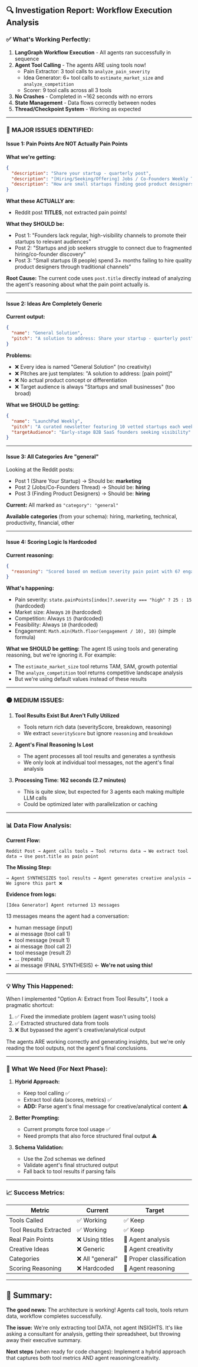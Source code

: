 ## 🔍 **Investigation Report: Workflow Execution Analysis**

### ✅ **What's Working Perfectly:**

1. **LangGraph Workflow Execution** - All agents ran successfully in sequence
2. **Agent Tool Calling** - The agents ARE using tools now!
   - Pain Extractor: 3 tool calls to `analyze_pain_severity`
   - Idea Generator: 6+ tool calls to `estimate_market_size` and `analyze_competition`
   - Scorer: 9 tool calls across all 3 tools
3. **No Crashes** - Completed in ~162 seconds with no errors
4. **State Management** - Data flows correctly between nodes
5. **Thread/Checkpoint System** - Working as expected

---

### 🔴 **MAJOR ISSUES IDENTIFIED:**

#### **Issue 1: Pain Points Are NOT Actually Pain Points**

**What we're getting:**

```json
{
  "description": "Share your startup - quarterly post",
  "description": "[Hiring/Seeking/Offering] Jobs / Co-Founders Weekly Thread",
  "description": "How are small startups finding good product designers?"
}
```

**What these ACTUALLY are:**

- Reddit post **TITLES**, not extracted pain points!

**What they SHOULD be:**

- Post 1: "Founders lack regular, high-visibility channels to promote their startups to relevant audiences"
- Post 2: "Startups and job seekers struggle to connect due to fragmented hiring/co-founder discovery"
- Post 3: "Small startups (8 people) spend 3+ months failing to hire quality product designers through traditional channels"

**Root Cause:** The current code uses `post.title` directly instead of analyzing the agent's reasoning about what the pain point actually is.

---

#### **Issue 2: Ideas Are Completely Generic**

**Current output:**

```json
{
  "name": "General Solution",
  "pitch": "A solution to address: Share your startup - quarterly post"
}
```

**Problems:**

- ❌ Every idea is named "General Solution" (no creativity)
- ❌ Pitches are just templates: "A solution to address: [pain point]"
- ❌ No actual product concept or differentiation
- ❌ Target audience is always "Startups and small businesses" (too broad)

**What we SHOULD be getting:**

```json
{
  "name": "LaunchPad Weekly",
  "pitch": "A curated newsletter featuring 10 vetted startups each week, distributed to 50K+ investors and early adopters",
  "targetAudience": "Early-stage B2B SaaS founders seeking visibility"
}
```

---

#### **Issue 3: All Categories Are "general"**

Looking at the Reddit posts:

- Post 1 (Share Your Startup) → Should be: **marketing**
- Post 2 (Jobs/Co-Founders Thread) → Should be: **hiring**
- Post 3 (Finding Product Designers) → Should be: **hiring**

**Current:** All marked as `"category": "general"`

**Available categories** (from your schema): hiring, marketing, technical, productivity, financial, other

---

#### **Issue 4: Scoring Logic Is Hardcoded**

**Current reasoning:**

```json
{
  "reasoning": "Scored based on medium severity pain point with 67 engagement"
}
```

**What's happening:**

- Pain severity: `state.painPoints[index]?.severity === "high" ? 25 : 15` (hardcoded)
- Market size: Always `20` (hardcoded)
- Competition: Always `15` (hardcoded)
- Feasibility: Always `10` (hardcoded)
- Engagement: `Math.min(Math.floor(engagement / 10), 10)` (simple formula)

**What we SHOULD be getting:**
The agent IS using tools and generating reasoning, but we're ignoring it. For example:

- The `estimate_market_size` tool returns TAM, SAM, growth potential
- The `analyze_competition` tool returns competitive landscape analysis
- But we're using default values instead of these results

---

### 🟡 **MEDIUM ISSUES:**

1. **Tool Results Exist But Aren't Fully Utilized**
   - Tools return rich data (severityScore, breakdown, reasoning)
   - We extract `severityScore` but ignore `reasoning` and `breakdown`
2. **Agent's Final Reasoning Is Lost**
   - The agent processes all tool results and generates a synthesis
   - We only look at individual tool messages, not the agent's final analysis

3. **Processing Time: 162 seconds (2.7 minutes)**
   - This is quite slow, but expected for 3 agents each making multiple LLM calls
   - Could be optimized later with parallelization or caching

---

### 📊 **Data Flow Analysis:**

**Current Flow:**

```
Reddit Post → Agent calls tools → Tool returns data → We extract tool data → Use post.title as pain point
```

**The Missing Step:**

```
→ Agent SYNTHESIZES tool results → Agent generates creative analysis → We ignore this part ❌
```

**Evidence from logs:**

```
[Idea Generator] Agent returned 13 messages
```

13 messages means the agent had a conversation:

- human message (input)
- ai message (tool call 1)
- tool message (result 1)
- ai message (tool call 2)
- tool message (result 2)
- ... (repeats)
- ai message (FINAL SYNTHESIS) ← **We're not using this!**

---

### 💡 **Why This Happened:**

When I implemented "Option A: Extract from Tool Results", I took a pragmatic shortcut:

1. ✅ Fixed the immediate problem (agent wasn't using tools)
2. ✅ Extracted structured data from tools
3. ❌ But bypassed the agent's creative/analytical output

The agents ARE working correctly and generating insights, but we're only reading the tool outputs, not the agent's final conclusions.

---

### 🎯 **What We Need (For Next Phase):**

1. **Hybrid Approach:**
   - Keep tool calling ✅
   - Extract tool data (scores, metrics) ✅
   - **ADD:** Parse agent's final message for creative/analytical content ⚠️

2. **Better Prompting:**
   - Current prompts force tool usage ✅
   - Need prompts that also force structured final output ⚠️

3. **Schema Validation:**
   - Use the Zod schemas we defined
   - Validate agent's final structured output
   - Fall back to tool results if parsing fails

---

### 📈 **Success Metrics:**

| Metric                 | Current          | Target                   |
| ---------------------- | ---------------- | ------------------------ |
| Tools Called           | ✅ Working       | ✅ Keep                  |
| Tool Results Extracted | ✅ Working       | ✅ Keep                  |
| Real Pain Points       | ❌ Using titles  | 🎯 Agent analysis        |
| Creative Ideas         | ❌ Generic       | 🎯 Agent creativity      |
| Categories             | ❌ All "general" | 🎯 Proper classification |
| Scoring Reasoning      | ❌ Hardcoded     | 🎯 Agent reasoning       |

---

## 🏁 **Summary:**

**The good news:** The architecture is working! Agents call tools, tools return data, workflow completes successfully.

**The issue:** We're only extracting tool DATA, not agent INSIGHTS. It's like asking a consultant for analysis, getting their spreadsheet, but throwing away their executive summary.

**Next steps** (when ready for code changes): Implement a hybrid approach that captures both tool metrics AND agent reasoning/creativity.
